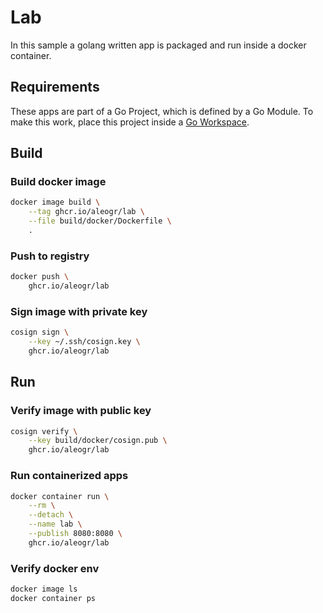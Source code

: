 # Lab

In this sample a golang written app is packaged and run inside a docker container.

## Requirements

These apps are part of a Go Project, which is defined by a Go Module.
To make this work, place this project inside a [Go Workspace](https://go.dev/doc/tutorial/workspaces).

## Build

### Build docker image

```bash
docker image build \
	--tag ghcr.io/aleogr/lab \
	--file build/docker/Dockerfile \
	.
```

### Push to registry

```bash
docker push \
	ghcr.io/aleogr/lab
```

### Sign image with private key

```bash
cosign sign \
	--key ~/.ssh/cosign.key \
	ghcr.io/aleogr/lab
```

## Run

### Verify image with public key

```bash
cosign verify \
	--key build/docker/cosign.pub \
	ghcr.io/aleogr/lab
```

### Run containerized apps

```bash
docker container run \
	--rm \
	--detach \
	--name lab \
	--publish 8080:8080 \
	ghcr.io/aleogr/lab
```

### Verify docker env

```bash
docker image ls
docker container ps
```